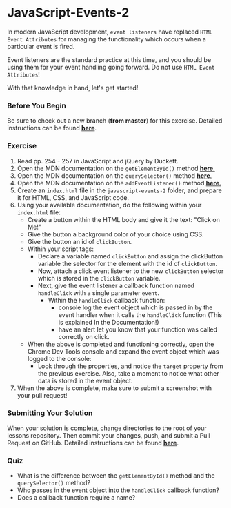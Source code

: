 # JavaScript-Events-2

In modern JavaScript development, `event listeners` have replaced `HTML Event Attributes` for managing the functionality which occurs when a particular event is fired.

Event listeners are the standard practice at this time, and you should be using them for your event handling going forward. Do not use `HTML Event Attributes`!

With that knowledge in hand, let's get started!

### Before You Begin

Be sure to check out a new branch (**from master**) for this exercise. Detailed instructions can be found [**here**](../../guides/before-each-exercise.md).

### Exercise

1. Read pp. 254 - 257 in JavaScript and jQuery by Duckett.
2. Open the MDN documentation on the `getElementById()` method [**here**.](https://developer.mozilla.org/en-US/docs/Web/API/Document/getElementById)
3. Open the MDN documentation on the `querySelector()` method [**here**.](https://developer.mozilla.org/en-US/docs/Web/API/Document/querySelector)
4. Open the MDN documentation on the `addEventListener()` method [**here**.](https://developer.mozilla.org/en-US/docs/Web/API/EventTarget/addEventListener)
5. Create an `index.html` file in the `javascript-events-2` folder, and prepare it for HTML, CSS, and JavaScript code.
6. Using your available documentation, do the following within your `index.html` file:
    - Create a button within the HTML body and give it the text: "Click on Me!"
    - Give the button a background color of your choice using CSS.
    - Give the button an id of `clickButton`.
    - Within your script tags:
        - Declare a variable named `clickButton` and assign the clickButton variable the selector for the element with the id of `clickButton`.
        - Now, attach a click event listener to the new `clickButton` selector which is stored in the `clickButton` variable.
        - Next, give the event listener a callback function named `handleClick` with a single parameter `event`.
            - Within the `handleClick` callback function:
                - console log the event object which is passed in by the event handler when it calls the `handleClick` function (This is explained In the Documentation!)
                - have an alert let you know that your function was called correctly on click.
    - When the above is completed and functioning correctly, open the Chrome Dev Tools console and expand the event object which was logged to the console:
        - Look through the properties, and notice the `target` property from the previous exercise. Also, take a moment to notice what other data is stored in the event object.
7. When the above is complete, make sure to submit a screenshot with your pull request!

### Submitting Your Solution

When your solution is complete, change directories to the root of your lessons repository. Then commit your changes, push, and submit a Pull Request on GitHub. Detailed instructions can be found [**here**](../../guides/after-each-exercise.md).

### Quiz

- What is the difference between the `getElementById()` method and the `querySelector()` method?
- Who passes in the event object into the `handleClick` callback function?
- Does a callback function require a name?
